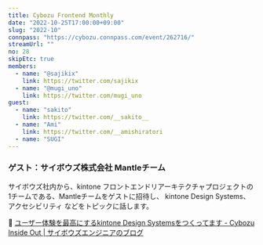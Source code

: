 ```yaml
---
title: Cybozu Frontend Monthly
date: "2022-10-25T17:00:00+09:00"
slug: "2022-10"
connpass: "https://cybozu.connpass.com/event/262716/"
streamUrl: ""
no: 28
skipEtc: true
members:
  - name: "@sajikix"
    link: https://twitter.com/sajikix
  - name: "@mugi_uno"
    link: https://twitter.com/mugi_uno
guest:
  - name: "sakito"
    link: https://twitter.com/__sakito__
  - name: "Ami"
    link: https://twitter.com/__amishiratori
  - name: "SUGI"
---
```


### ゲスト：サイボウズ株式会社 Mantleチーム

サイボウズ社内から、kintone フロントエンドリアーキテクチャプロジェクトの1チームである、Mantleチームをゲストに招待し、
kintone Design Systems、アクセシビリティ などをトピックに話します。

🔗 [ユーザー体験を最高にするkintone Design Systemsをつくってます - Cybozu Inside Out | サイボウズエンジニアのブログ](https://blog.cybozu.io/entry/2022/03/16/141935)

